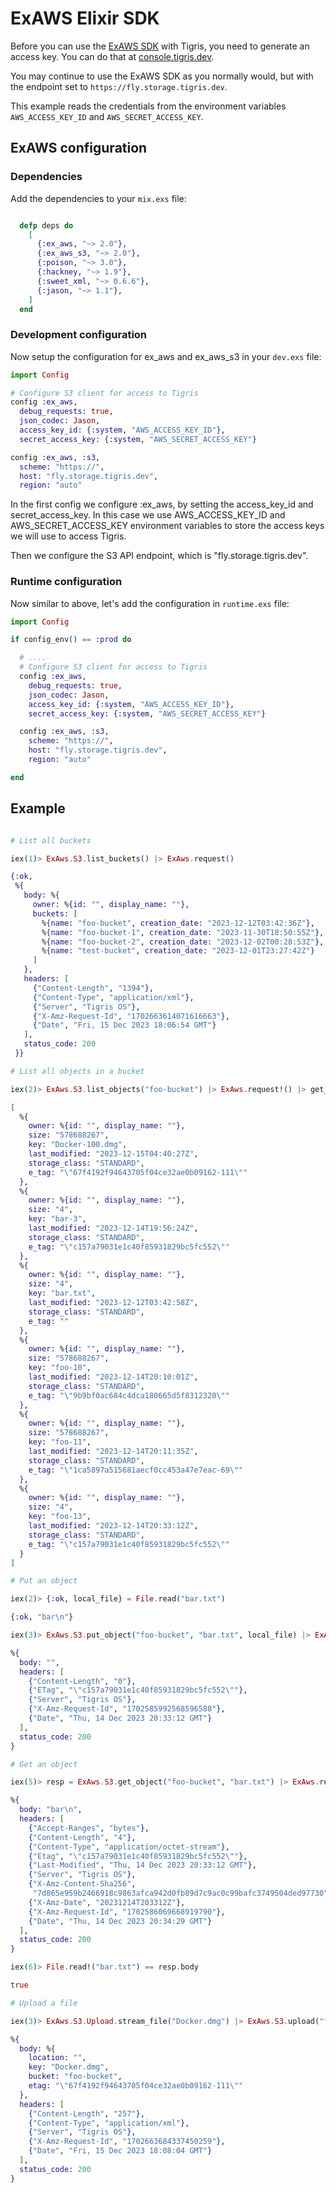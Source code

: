 # ExAWS Elixir SDK

Before you can use the [ExAWS SDK](https://github.com/ex-aws/ex_aws) with
Tigris, you need to generate an access key. You can do that at
[console.tigris.dev](https://console.tigris.dev/).

You may continue to use the ExAWS SDK as you normally would, but with the
endpoint set to `https://fly.storage.tigris.dev`.

This example reads the credentials from the environment variables
`AWS_ACCESS_KEY_ID` and `AWS_SECRET_ACCESS_KEY`.

## ExAWS configuration

### Dependencies

Add the dependencies to your `mix.exs` file:

```elixir

  defp deps do
    [
      {:ex_aws, "~> 2.0"},
      {:ex_aws_s3, "~> 2.0"},
      {:poison, "~> 3.0"},
      {:hackney, "~> 1.9"},
      {:sweet_xml, "~> 0.6.6"},
      {:jason, "~> 1.1"},
    ]
  end

```

### Development configuration

Now setup the configuration for ex_aws and ex_aws_s3 in your `dev.exs` file:

```elixir
import Config

# Configure S3 client for access to Tigris
config :ex_aws,
  debug_requests: true,
  json_codec: Jason,
  access_key_id: {:system, "AWS_ACCESS_KEY_ID"},
  secret_access_key: {:system, "AWS_SECRET_ACCESS_KEY"}

config :ex_aws, :s3,
  scheme: "https://",
  host: "fly.storage.tigris.dev",
  region: "auto"
```

In the first config we configure :ex_aws, by setting the access_key_id and
secret_access_key. In this case we use AWS_ACCESS_KEY_ID and
AWS_SECRET_ACCESS_KEY environment variables to store the access keys we will use
to access Tigris.

Then we configure the S3 API endpoint, which is "fly.storage.tigris.dev".

### Runtime configuration

Now similar to above, let's add the configuration in `runtime.exs` file:

```elixir
import Config

if config_env() == :prod do

  # ....
  # Configure S3 client for access to Tigris
  config :ex_aws,
    debug_requests: true,
    json_codec: Jason,
    access_key_id: {:system, "AWS_ACCESS_KEY_ID"},
    secret_access_key: {:system, "AWS_SECRET_ACCESS_KEY"}

  config :ex_aws, :s3,
    scheme: "https://",
    host: "fly.storage.tigris.dev",
    region: "auto"

end
```

## Example

```elixir

# List all buckets

iex(1)> ExAws.S3.list_buckets() |> ExAws.request()

{:ok,
 %{
   body: %{
     owner: %{id: "", display_name: ""},
     buckets: [
       %{name: "foo-bucket", creation_date: "2023-12-12T03:42:36Z"},
       %{name: "foo-bucket-1", creation_date: "2023-11-30T18:50:55Z"},
       %{name: "foo-bucket-2", creation_date: "2023-12-02T00:28:53Z"},
       %{name: "test-bucket", creation_date: "2023-12-01T23:27:42Z"}
     ]
   },
   headers: [
     {"Content-Length", "1394"},
     {"Content-Type", "application/xml"},
     {"Server", "Tigris OS"},
     {"X-Amz-Request-Id", "1702663614071616663"},
     {"Date", "Fri, 15 Dec 2023 18:06:54 GMT"}
   ],
   status_code: 200
 }}

# List all objects in a bucket

iex(2)> ExAws.S3.list_objects("foo-bucket") |> ExAws.request!() |> get_in([:body, :contents])

[
  %{
    owner: %{id: "", display_name: ""},
    size: "578688267",
    key: "Docker-100.dmg",
    last_modified: "2023-12-15T04:40:27Z",
    storage_class: "STANDARD",
    e_tag: "\"67f4192f94643705f04ce32ae0b09162-111\""
  },
  %{
    owner: %{id: "", display_name: ""},
    size: "4",
    key: "bar-3",
    last_modified: "2023-12-14T19:56:24Z",
    storage_class: "STANDARD",
    e_tag: "\"c157a79031e1c40f85931829bc5fc552\""
  },
  %{
    owner: %{id: "", display_name: ""},
    size: "4",
    key: "bar.txt",
    last_modified: "2023-12-12T03:42:58Z",
    storage_class: "STANDARD",
    e_tag: ""
  },
  %{
    owner: %{id: "", display_name: ""},
    size: "578688267",
    key: "foo-10",
    last_modified: "2023-12-14T20:10:01Z",
    storage_class: "STANDARD",
    e_tag: "\"9b9bf0ac684c4dca180665d5f8312320\""
  },
  %{
    owner: %{id: "", display_name: ""},
    size: "578688267",
    key: "foo-11",
    last_modified: "2023-12-14T20:11:35Z",
    storage_class: "STANDARD",
    e_tag: "\"1ca5897a515681aecf0cc453a47e7eac-69\""
  },
  %{
    owner: %{id: "", display_name: ""},
    size: "4",
    key: "foo-13",
    last_modified: "2023-12-14T20:33:12Z",
    storage_class: "STANDARD",
    e_tag: "\"c157a79031e1c40f85931829bc5fc552\""
  }
]

# Put an object

iex(2)> {:ok, local_file} = File.read("bar.txt")

{:ok, "bar\n"}

iex(3)> ExAws.S3.put_object("foo-bucket", "bar.txt", local_file) |> ExAws.request!()

%{
  body: "",
  headers: [
    {"Content-Length", "0"},
    {"ETag", "\"c157a79031e1c40f85931829bc5fc552\""},
    {"Server", "Tigris OS"},
    {"X-Amz-Request-Id", "1702585992568596588"},
    {"Date", "Thu, 14 Dec 2023 20:33:12 GMT"}
  ],
  status_code: 200
}

# Get an object

iex(5)> resp = ExAws.S3.get_object("foo-bucket", "bar.txt") |> ExAws.request!()

%{
  body: "bar\n",
  headers: [
    {"Accept-Ranges", "bytes"},
    {"Content-Length", "4"},
    {"Content-Type", "application/octet-stream"},
    {"Etag", "\"c157a79031e1c40f85931829bc5fc552\""},
    {"Last-Modified", "Thu, 14 Dec 2023 20:33:12 GMT"},
    {"Server", "Tigris OS"},
    {"X-Amz-Content-Sha256",
     "7d865e959b2466918c9863afca942d0fb89d7c9ac0c99bafc3749504ded97730"},
    {"X-Amz-Date", "20231214T203312Z"},
    {"X-Amz-Request-Id", "1702586069668919790"},
    {"Date", "Thu, 14 Dec 2023 20:34:29 GMT"}
  ],
  status_code: 200
}

iex(6)> File.read!("bar.txt") == resp.body

true

# Upload a file

iex(3)> ExAws.S3.Upload.stream_file("Docker.dmg") |> ExAws.S3.upload("foo-bucket", "Docker.dmg") |> ExAws.request!()

%{
  body: %{
    location: "",
    key: "Docker.dmg",
    bucket: "foo-bucket",
    etag: "\"67f4192f94643705f04ce32ae0b09162-111\""
  },
  headers: [
    {"Content-Length", "257"},
    {"Content-Type", "application/xml"},
    {"Server", "Tigris OS"},
    {"X-Amz-Request-Id", "1702663684337450259"},
    {"Date", "Fri, 15 Dec 2023 18:08:04 GMT"}
  ],
  status_code: 200
}
```
